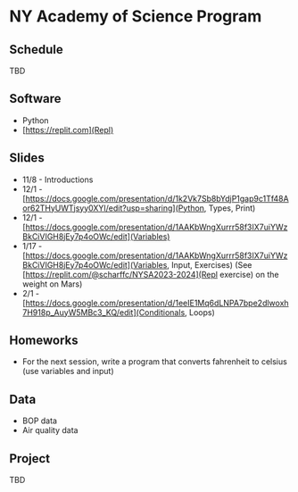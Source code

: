 # NY Academy of Science Program

## Schedule

TBD

## Software

* Python
* [https://replit.com](Repl)
  
## Slides

* 11/8 - Introductions
* 12/1 - [https://docs.google.com/presentation/d/1k2Vk7Sb8bYdjP1gap9c1Tf48Aor62THyUWTjsyy0XYI/edit?usp=sharing](Python, Types, Print)
* 12/1 - [https://docs.google.com/presentation/d/1AAKbWngXurrr58f3IX7uiYWzBkCiVIGH8jEy7p4oOWc/edit](Variables)
* 1/17 - [https://docs.google.com/presentation/d/1AAKbWngXurrr58f3IX7uiYWzBkCiVIGH8jEy7p4oOWc/edit](Variables, Input, Exercises) (See [https://replit.com/@scharffc/NYSA2023-2024](Repl exercise) on the weight on Mars) 
* 2/1 - [https://docs.google.com/presentation/d/1eeIE1Mq6dLNPA7bpe2dlwoxh7H918p_AuyW5MBc3_KQ/edit](Conditionals, Loops)
  
## Homeworks

* For the next session, write a program that converts fahrenheit to celsius (use variables and input)

## Data

* BOP data
* Air quality data

## Project

TBD
